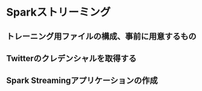 # Sparkストリーミング

## トレーニング用ファイルの構成、事前に用意するもの

## Twitterのクレデンシャルを取得する

## Spark Streamingアプリケーションの作成
